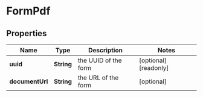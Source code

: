 

# FormPdf


## Properties

| Name | Type | Description | Notes |
|------------ | ------------- | ------------- | -------------|
|**uuid** | **String** | the UUID of the form |  [optional] [readonly] |
|**documentUrl** | **String** | the URL of the form |  [optional] |



